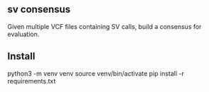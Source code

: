## sv consensus

Given multiple VCF files containing SV calls, build a consensus for evaluation.

## Install
python3 -m venv venv
source venv/bin/activate
pip install -r requirements.txt
